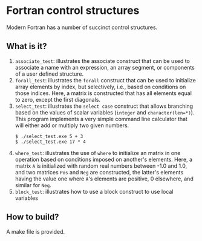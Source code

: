 # Fortran control structures
Modern Fortran has a number of succinct control structures.

## What is it?
1. `associate_test`: illustrates the associate construct that can be used
    to associate a name with an expression, an array segment, or
    components of a user defined structure.
1. `forall_test`: illustrates the `forall` construct that can be used
    to initialize array elements by index, but selectively, i.e., based
    on conditions on those indices.  Here, a matrix is constructed that
    has all elements equal to zero, except the first diagonals.
1. `select_test`: illustrates the `select case` construct that allows
    branching based on the values of scalar variables (`integer` and
    `character(len=*)`).  This program implements a very simple command
    line calculator that will either add or multiply two given numbers.
   ```
   $ ./select_test.exe 5 + 3
   $ ./select_test.exe 17 * 4
   ```
1. `where_test`: illustrates the use of `where` to initialize an matrix
    in one operation based on conditions imposed on another's elements.
    Here, a matrix `A` is initialized with random real numbers between
    -1.0 and 1.0, and two matrices `Pos` and `Neg` are constructed, the
    latter's elements having the value one where `A`'s elements are
    positive, 0 elsewhere, and similar for `Neg`.
1. `block_test`: illustrates how to use a block construct to use local
    variables

## How to build?
A make file is provided.
